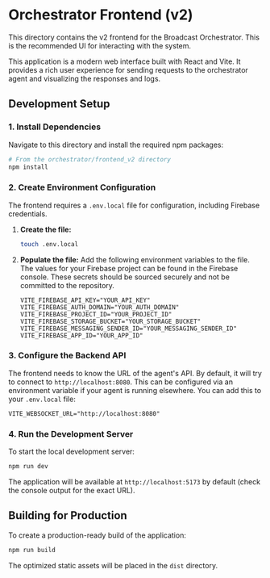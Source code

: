 # Orchestrator Frontend (v2)

This directory contains the v2 frontend for the Broadcast Orchestrator. This is the recommended UI for interacting with the system.

This application is a modern web interface built with React and Vite. It provides a rich user experience for sending requests to the orchestrator agent and visualizing the responses and logs.

## Development Setup

### 1. Install Dependencies

Navigate to this directory and install the required npm packages:

```bash
# From the orchestrator/frontend_v2 directory
npm install
```

### 2. Create Environment Configuration

The frontend requires a `.env.local` file for configuration, including Firebase credentials.

1.  **Create the file:**
    ```bash
    touch .env.local
    ```

2.  **Populate the file:**
    Add the following environment variables to the file. The values for your Firebase project can be found in the Firebase console. These secrets should be sourced securely and not be committed to the repository.

    ```
    VITE_FIREBASE_API_KEY="YOUR_API_KEY"
    VITE_FIREBASE_AUTH_DOMAIN="YOUR_AUTH_DOMAIN"
    VITE_FIREBASE_PROJECT_ID="YOUR_PROJECT_ID"
    VITE_FIREBASE_STORAGE_BUCKET="YOUR_STORAGE_BUCKET"
    VITE_FIREBASE_MESSAGING_SENDER_ID="YOUR_MESSAGING_SENDER_ID"
    VITE_FIREBASE_APP_ID="YOUR_APP_ID"
    ```

### 3. Configure the Backend API

The frontend needs to know the URL of the agent's API. By default, it will try to connect to `http://localhost:8080`. This can be configured via an environment variable if your agent is running elsewhere. You can add this to your `.env.local` file:

```
VITE_WEBSOCKET_URL="http://localhost:8080"
```

### 4. Run the Development Server

To start the local development server:

```bash
npm run dev
```

The application will be available at `http://localhost:5173` by default (check the console output for the exact URL).

## Building for Production

To create a production-ready build of the application:

```bash
npm run build
```

The optimized static assets will be placed in the `dist` directory.
